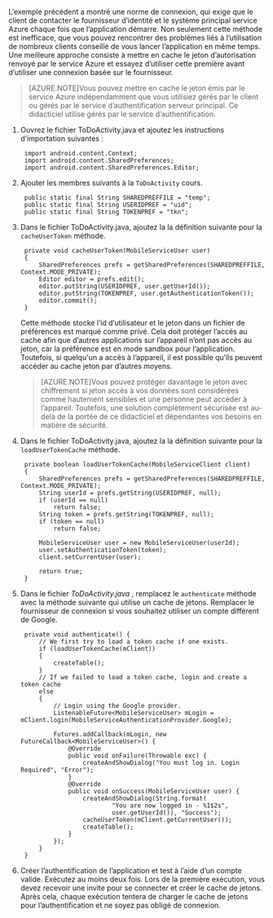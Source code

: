 
L’exemple précédent a montré une norme de connexion, qui exige que le client de contacter le fournisseur d’identité et le système principal service Azure chaque fois que l’application démarre. Non seulement cette méthode est inefficace, que vous pouvez rencontrer des problèmes liés à l’utilisation de nombreux clients conseillé de vous lancer l’application en même temps. Une meilleure approche consiste à mettre en cache le jeton d’autorisation renvoyé par le service Azure et essayez d’utiliser cette première avant d’utiliser une connexion basée sur le fournisseur. 

>[AZURE.NOTE]Vous pouvez mettre en cache le jeton émis par le service Azure indépendamment que vous utilisiez gérés par le client ou gérés par le service d’authentification serveur principal. Ce didacticiel utilise gérés par le service d’authentification.


1. Ouvrez le fichier ToDoActivity.java et ajoutez les instructions d’importation suivantes :

        import android.content.Context;
        import android.content.SharedPreferences;
        import android.content.SharedPreferences.Editor;

2. Ajouter les membres suivants à la `ToDoActivity` cours.

        public static final String SHAREDPREFFILE = "temp"; 
        public static final String USERIDPREF = "uid";  
        public static final String TOKENPREF = "tkn";   


3. Dans le fichier ToDoActivity.java, ajoutez la la définition suivante pour la `cacheUserToken` méthode.
 
        private void cacheUserToken(MobileServiceUser user)
        {
            SharedPreferences prefs = getSharedPreferences(SHAREDPREFFILE, Context.MODE_PRIVATE);
            Editor editor = prefs.edit();
            editor.putString(USERIDPREF, user.getUserId());
            editor.putString(TOKENPREF, user.getAuthenticationToken());
            editor.commit();
        }   
  
    Cette méthode stocke l’id d’utilisateur et le jeton dans un fichier de préférences est marqué comme privé. Cela doit protéger l’accès au cache afin que d’autres applications sur l’appareil n’ont pas accès au jeton, car la préférence est en mode sandbox pour l’application. Toutefois, si quelqu'un a accès à l’appareil, il est possible qu’ils peuvent accéder au cache jeton par d’autres moyens. 

    >[AZURE.NOTE]Vous pouvez protéger davantage le jeton avec chiffrement si jeton accès à vos données sont considérées comme hautement sensibles et une personne peut accéder à l’appareil. Toutefois, une solution complètement sécurisée est au-delà de la portée de ce didacticiel et dépendantes vos besoins en matière de sécurité.


4. Dans le fichier ToDoActivity.java, ajoutez la la définition suivante pour la `loadUserTokenCache` méthode.

        private boolean loadUserTokenCache(MobileServiceClient client)
        {
            SharedPreferences prefs = getSharedPreferences(SHAREDPREFFILE, Context.MODE_PRIVATE);
            String userId = prefs.getString(USERIDPREF, null); 
            if (userId == null)
                return false;
            String token = prefs.getString(TOKENPREF, null); 
            if (token == null)
                return false;
                
            MobileServiceUser user = new MobileServiceUser(userId);
            user.setAuthenticationToken(token);
            client.setCurrentUser(user);
                
            return true;
        }



5. Dans le fichier *ToDoActivity.java* , remplacez le `authenticate` méthode avec la méthode suivante qui utilise un cache de jetons. Remplacer le fournisseur de connexion si vous souhaitez utiliser un compte différent de Google.

        private void authenticate() {
            // We first try to load a token cache if one exists.
            if (loadUserTokenCache(mClient))
            {
                createTable();
            }
            // If we failed to load a token cache, login and create a token cache
            else
            {
                // Login using the Google provider.    
                ListenableFuture<MobileServiceUser> mLogin = mClient.login(MobileServiceAuthenticationProvider.Google);
        
                Futures.addCallback(mLogin, new FutureCallback<MobileServiceUser>() {
                    @Override
                    public void onFailure(Throwable exc) {
                        createAndShowDialog("You must log in. Login Required", "Error");
                    }           
                    @Override
                    public void onSuccess(MobileServiceUser user) {
                        createAndShowDialog(String.format(
                                "You are now logged in - %1$2s",
                                user.getUserId()), "Success");
                        cacheUserToken(mClient.getCurrentUser());
                        createTable();  
                    }
                });
            }
        }

6. Créer l’authentification de l’application et test à l’aide d’un compte valide. Exécutez au moins deux fois. Lors de la première exécution, vous devez recevoir une invite pour se connecter et créer le cache de jetons. Après cela, chaque exécution tentera de charger le cache de jetons pour l’authentification et ne soyez pas obligé de connexion.



